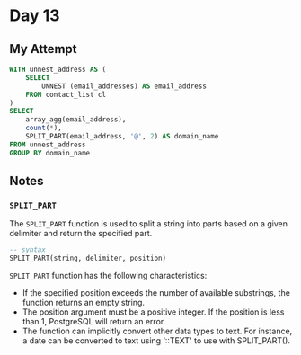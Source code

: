 # Day 13

## My Attempt

```sql
WITH unnest_address AS (
	SELECT 
    	UNNEST (email_addresses) AS email_address
	FROM contact_list cl 
)
SELECT 
	array_agg(email_address),
	count(*),
    SPLIT_PART(email_address, '@', 2) AS domain_name
FROM unnest_address
GROUP BY domain_name
```

## Notes

### `SPLIT_PART`

The `SPLIT_PART` function is used to split a string into parts based on a given delimiter and return the specified part.

``` sql
-- syntax
SPLIT_PART(string, delimiter, position)
```

`SPLIT_PART` function has the following characteristics:
- If the specified position exceeds the number of available substrings, the function returns an empty string.
- The position argument must be a positive integer. If the position is less than 1, PostgreSQL will return an error.
- The function can implicitly convert other data types to text. For instance, a date can be converted to text using ‘::TEXT' to use with SPLIT_PART().
